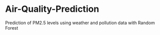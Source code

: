 # Air-Quality-Prediction
Prediction of PM2.5 levels using weather and pollution data with Random Forest
